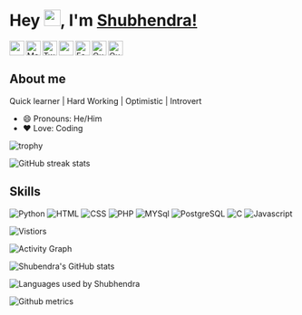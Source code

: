 # Hey <img src="https://github.com/TheDudeThatCode/TheDudeThatCode/blob/master/Assets/Hi.gif" width="29px">, I'm [Shubhendra!](https://theshubhendra.github.io) 
<a href="https://www.linkedin.com/in/TheShubhendra/">
  <img align="left" width="26px" src="https://cdn.jsdelivr.net/npm/simple-icons@v3/icons/linkedin.svg"  />
</a>
<a href="mailto:shubhendrakushwaha94@gmail.com">
<img align="left" width="26px" src="https://cdn.jsdelivr.net/npm/simple-icons@3.13.0/icons/gmail.svg" alt="Mail">
</a>
<a href="https://twitter.com" >
<img align="left" width="26px" src="https://cdn.jsdelivr.net/npm/simple-icons@3.13.0/icons/twitter.svg" alt="Twitter">
</a>
<a href="https://shubhendrakushwaha.wordpress.com">
<img align="left" width="26x" src="https://cdn.jsdelivr.net/npm/simple-icons@3.13.0/icons/wordpress.svg">
</a>
<a href="https://facebook.com/TheShubhendra">
<img align="left" width="26px" src="https://cdn.jsdelivr.net/npm/simple-icons@3.13.0/icons/facebook.svg" alt="Facebook">
</a>
<a href="https://quora.com/Shubhendra-Kushwaha-1">
<img align="left" width="26px" src="https://cdn.jsdelivr.net/npm/simple-icons@3.13.0/icons/quora.svg" alt="Quora">
</a>
<a href="https://t.me/Bin_Ex">
<img  width="26px" src="https://cdn.jsdelivr.net/npm/simple-icons@3.13.0/icons/telegram.svg" alt="Quora">
</a><br />

## About me

Quick learner | Hard Working | Optimistic | Introvert


- 😄 Pronouns: He/Him
- ❤️ Love: Coding

![trophy](https://github-profile-trophy.vercel.app/?username=TheShubhendra)

![GitHub streak stats](https://github-readme-streak-stats.herokuapp.com/?user=TheShubhendra)  


## Skills

![Python](https://img.shields.io/badge/Python-14354C?style=for-the-badge&logo=python&logoColor=white)
![HTML](https://img.shields.io/badge/HTML-239120?style=for-the-badge&logo=html5&logoColor=white)
![CSS](https://img.shields.io/badge/CSS-239120?&style=for-the-badge&logo=css3&logoColor=white)
![PHP](https://img.shields.io/badge/PHP-777BB4?style=for-the-badge&logo=php&logoColor=white)
![MYSql](https://img.shields.io/badge/MySQL-00000F?style=for-the-badge&logo=mysql&logoColor=white)
![PostgreSQL](https://img.shields.io/badge/PostgreSQL-316192?style=for-the-badge&logo=postgresql&logoColor=white)
![C](https://img.shields.io/badge/C-00599C?style=for-the-badge&logo=c&logoColor=white) 
![Javascript](https://img.shields.io/badge/JavaScript-323330?style=for-the-badge&logo=javascript&logoColor=F7DF1E)


![Vistiors](https://visitor-badge.glitch.me/badge?page_id=TheShubhendra)

![Activity Graph](https://activity-graph.herokuapp.com/graph?username=TheShubhendra)

![Shubendra's GitHub stats](https://github-readme-stats.vercel.app/api?username=TheShubhendra&show_icons=true&hide_border=true)

![Languages used by Shubhendra](https://github-readme-stats.vercel.app/api/top-langs/?username=TheShubhendra&hide_border=true&langs_count=10&layout=compact)

![Github metrics](https://metrics.lecoq.io/TheShubhendra)